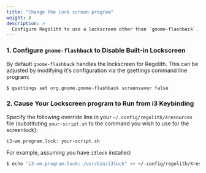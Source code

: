 ```yaml
---
title: "Change the lock screen program"
weight: 8
description: >
  Configure Regolith to use a lockscreen other than `gnome-flashback`.
---
```


### 1. Configure `gnome-flashback` to Disable Built-in Lockscreen

By default `gnome-flashback` handles the lockscreen for Regolith.  This can be adjusted by modifying it's configuration via the gsettings command line program:

```bash
$ gsettings set org.gnome.gnome-flashback screensaver false
```

### 2. Cause Your Lockscreen program to Run from i3 Keybinding

Specify the following override line in your `~/.config/regolith/Xresources` file (substituting `your-script.sh` to the command you wish to use for the screenlock):

```
i3-wm.program.lock: your-script.sh
```

For example, assuming you have `i3lock` installed:

```bash
$ echo "i3-wm.program.lock: /usr/bin/i3lock" >> ~/.config/regolith/Xresources
```
